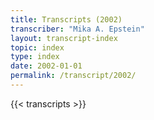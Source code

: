 ```yaml
---
title: Transcripts (2002)
transcriber: "Mika A. Epstein"
layout: transcript-index
topic: index
type: index
date: 2002-01-01
permalink: /transcript/2002/
---
```


{{< transcripts >}}
